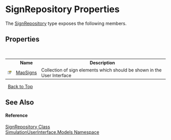 # SignRepository Properties
 

The <a href="32240a06-7181-b35b-520d-9c8838aa932c">SignRepository</a> type exposes the following members.


## Properties
&nbsp;<table><tr><th></th><th>Name</th><th>Description</th></tr><tr><td>![Public property](media/pubproperty.gif "Public property")</td><td><a href="d335fbb3-0261-daae-db29-98ab42625aaa">MapSigns</a></td><td>
Collection of sign elements which should be shown in the User Interface</td></tr></table>&nbsp;
<a href="#signrepository-properties">Back to Top</a>

## See Also


#### Reference
<a href="32240a06-7181-b35b-520d-9c8838aa932c">SignRepository Class</a><br /><a href="65763977-2250-51c1-3f4f-8c5da206e5aa">SimulationUserInterface.Models Namespace</a><br />
